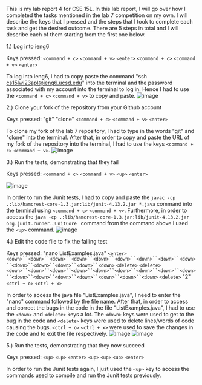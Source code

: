This is my lab report 4 for CSE 15L. In this lab report, I will go over how I completed the tasks mentioned in the lab 7 competition on my own. I will describe the keys that I pressed and the steps that I took to complete each task and get the desired outcome. There are 5 steps in total and I will describe each of them starting from the first one below.

1.) Log into ieng6

Keys pressed: `<command + c>` `<command + v>` `<enter>` `<command + c>` `<command + v>` `<enter>`

To log into ieng6, I had to copy paste the command "ssh cs15lwi23apl@ieng6.ucsd.edu" into the terminal and the password associated with my account into the terminal to log in. Hence I had to use the `<command + c>` `<command + v>` to copy and paste. 
![image](https://user-images.githubusercontent.com/122566208/221774014-467bdcec-b86e-4edf-87c9-f3669dd0f81d.png)

2.) Clone your fork of the repository from your Github account

Keys pressed: "git" "clone" `<command + c>` `<command + v>` `<enter>`

To clone my fork of the lab 7 repository, I had to type in the words "git" and "clone" into the terminal. After that, in order to copy and paste the URL of my fork of the repository into the terminal, I had to use the keys `<command + c>` `<command + v>`.
![image](https://user-images.githubusercontent.com/122566208/221777441-5b02c596-7ad2-4540-86ca-1d9bfc944ad8.png)

3.) Run the tests, demonstrating that they fail

Keys pressed: `<command + c>` `<command + v>` `<up>` `<enter>`

![image](https://user-images.githubusercontent.com/122566208/221782721-43f41c5d-c50d-468d-9a7f-1e22d9f8aa50.png)


In order to run the Junit tests, I had to copy and paste the `javac -cp .:lib/hamcrest-core-1.3.jar:lib/junit-4.13.2.jar *.java` command into the terminal using `<command + c>` `<command + v>`. Furthermore, in order to access the `java -cp .:lib/hamcrest-core-1.3.jar:lib/junit-4.13.2.jar org.junit.runner.JUnitCore ` command from the command above I used the `<up>` command.
![image](https://user-images.githubusercontent.com/122566208/221780067-aede4f0c-a27e-466f-9c00-e8b83a19f402.png)

4.) Edit the code file to fix the failing test

Keys pressed: "nano ListExamples.java" `<enter>` `<down>``<down>``<down>``<down>``<down>``<down>``<down>``<down>``<down>``<down>``<down>``<down>``<down>``<down>` `<delete>` `<delete>` `<down>``<down>``<down>``<down>``<down>``<down>``<down>``<down>``<down>``<down>``<down>``<down>``<down>``<down>``<down>``<down>` `<delete>` "2" `<ctrl + o>` `<ctrl + x>` 

In order to access the java file "ListExamples.java", I need to enter the "nano" command followed by the file name. After that, in order to access and correct the bugs in the code in the file "ListExamples.java", I had to use the `<down>` and `<delete>` keys a lot. The  `<down>` keys were used to get to the bug in the code and `<delete>` keys were used to delete lines/words of code causing the bugs. `<ctrl + o>` `<ctrl + x>` were used to save the changes in the code and to exit the file respectively.
![image](https://user-images.githubusercontent.com/122566208/221785534-c9c38491-4896-451f-935f-4c8490992f03.png)
![image](https://user-images.githubusercontent.com/122566208/221785620-83e40a58-b1f3-4cd6-b2a6-19011eb2e3b8.png)

5.) Run the tests, demonstrating that they now succeed

Keys pressed: `<up>` `<up>` `<enter>` `<up>`  `<up>`  `<up>` `<enter>` 

In order to run the Junit tests again, I just used the `<up>` key to access the commands used to compile and run the Junit tests previously.


